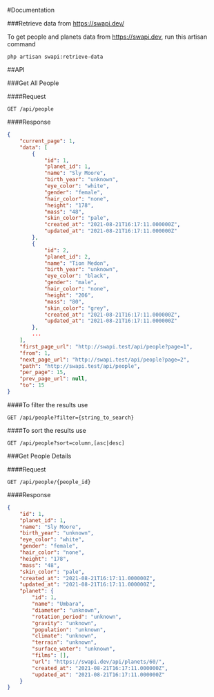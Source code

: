 #Documentation

###Retrieve data from https://swapi.dev/

To get people and planets data from https://swapi.dev, run this artisan command

`php artisan swapi:retrieve-data`


##API

###Get All People


####Request

`GET /api/people`

####Response

```json
{
    "current_page": 1,
    "data": [
        {
            "id": 1,
            "planet_id": 1,
            "name": "Sly Moore",
            "birth_year": "unknown",
            "eye_color": "white",
            "gender": "female",
            "hair_color": "none",
            "height": "178",
            "mass": "48",
            "skin_color": "pale",
            "created_at": "2021-08-21T16:17:11.000000Z",
            "updated_at": "2021-08-21T16:17:11.000000Z"
        },
        {
            "id": 2,
            "planet_id": 2,
            "name": "Tion Medon",
            "birth_year": "unknown",
            "eye_color": "black",
            "gender": "male",
            "hair_color": "none",
            "height": "206",
            "mass": "80",
            "skin_color": "grey",
            "created_at": "2021-08-21T16:17:11.000000Z",
            "updated_at": "2021-08-21T16:17:11.000000Z"
        },
        ...
    ],
    "first_page_url": "http://swapi.test/api/people?page=1",
    "from": 1,
    "next_page_url": "http://swapi.test/api/people?page=2",
    "path": "http://swapi.test/api/people",
    "per_page": 15,
    "prev_page_url": null,
    "to": 15
}
````


####To filter the results use 

`GET /api/people?filter={string_to_search}`


####To sort the results use

`GET /api/people?sort=column,[asc|desc]`


###Get People Details


####Request

`GET /api/people/{people_id}`

####Response

```json
{
    "id": 1,
    "planet_id": 1,
    "name": "Sly Moore",
    "birth_year": "unknown",
    "eye_color": "white",
    "gender": "female",
    "hair_color": "none",
    "height": "178",
    "mass": "48",
    "skin_color": "pale",
    "created_at": "2021-08-21T16:17:11.000000Z",
    "updated_at": "2021-08-21T16:17:11.000000Z",
    "planet": {
        "id": 1,
        "name": "Umbara",
        "diameter": "unknown",
        "rotation_period": "unknown",
        "gravity": "unknown",
        "population": "unknown",
        "climate": "unknown",
        "terrain": "unknown",
        "surface_water": "unknown",
        "films": [],
        "url": "https://swapi.dev/api/planets/60/",
        "created_at": "2021-08-21T16:17:11.000000Z",
        "updated_at": "2021-08-21T16:17:11.000000Z"
    }
}
````
